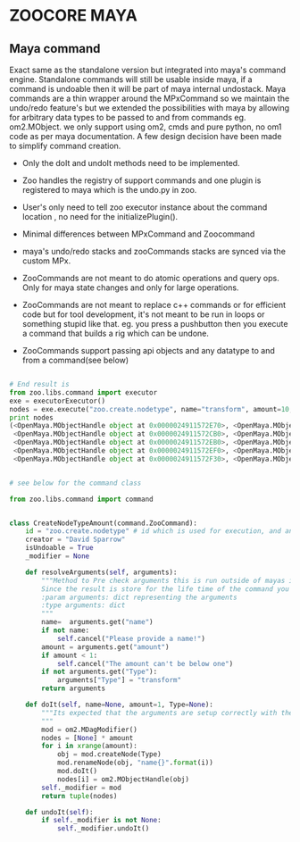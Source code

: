 ZOOCORE MAYA
============


Maya command
------------

Exact same as the standalone version but integrated into maya's command engine. Standalone commands will still be usable
inside maya, if a command is undoable then it will be part of maya internal undostack.
Maya commands are a thin wrapper around the MPxCommand so we maintain the undo/redo feature's but we extended the possibilities
with maya by allowing for arbitrary data types to be passed to and from commands eg. om2.MObject. we only support using
om2, cmds and pure python, no om1 code as per maya documentation.
A few design decision have been made to simplify command creation.

- Only the doIt and undoIt methods need to be implemented.
- Zoo handles the registry of support commands and one plugin is registered to maya which is the undo.py in zoo.
- User's only need to tell zoo executor instance about the command location , no need for the initializePlugin().
- Minimal differences between MPxCommand and Zoocommand
- maya's undo/redo stacks and zooCommands stacks are synced via the custom MPx.
- ZooCommands are not meant to do atomic operations and query ops. Only for maya state changes and only for large operations.
- ZooCommands are not meant to replace c++ commands or for efficient code but for tool development, it's not meant to be
run in loops or something stupid like that. eg. you press a pushbutton then you execute a command that builds a rig which
can be undone.

- ZooCommands support passing api objects and any datatype to and from a command(see below)

```python

# End result is
from zoo.libs.command import executor
exe = executorExecutor()
nodes = exe.execute("zoo.create.nodetype", name="transform", amount=10, Type="transform")
print nodes
(<OpenMaya.MObjectHandle object at 0x0000024911572E70>, <OpenMaya.MObjectHandle object at 0x0000024911572E30>,
 <OpenMaya.MObjectHandle object at 0x0000024911572CB0>, <OpenMaya.MObjectHandle object at 0x0000024911572E90>,
 <OpenMaya.MObjectHandle object at 0x0000024911572EB0>, <OpenMaya.MObjectHandle object at 0x0000024911572ED0>,
 <OpenMaya.MObjectHandle object at 0x0000024911572EF0>, <OpenMaya.MObjectHandle object at 0x0000024911572F10>,
 <OpenMaya.MObjectHandle object at 0x0000024911572F30>, <OpenMaya.MObjectHandle object at 0x0000024911572F50>)


# see below for the command class

from zoo.libs.command import command


class CreateNodeTypeAmount(command.ZooCommand):
    id = "zoo.create.nodetype" # id which is used for execution, and any filtering, lookups, GUIs etc
    creator = "David Sparrow"
    isUndoable = True
    _modifier = None

    def resolveArguments(self, arguments):
        """Method to Pre check arguments this is run outside of mayas internals and the result cached on to the command instance.
        Since the result is store for the life time of the command you need to convert MObjects to MObjectHandles.
        :param arguments: dict representing the arguments
        :type arguments: dict
        """
        name=  arguments.get("name")
        if not name:
            self.cancel("Please provide a name!")
        amount = arguments.get("amount")
        if amount < 1:
            self.cancel("The amount can't be below one")
        if not arguments.get("Type"):
            arguments["Type"] = "transform"
        return arguments

    def doIt(self, name=None, amount=1, Type=None):
        """Its expected that the arguments are setup correctly with the correct datatype,
        """
        mod = om2.MDagModifier()
        nodes = [None] * amount
        for i in xrange(amount):
            obj = mod.createNode(Type)
            mod.renameNode(obj, "name{}".format(i))
            mod.doIt()
            nodes[i] = om2.MObjectHandle(obj)
        self._modifier = mod
        return tuple(nodes)

    def undoIt(self):
        if self._modifier is not None:
            self._modifier.undoIt()

```


